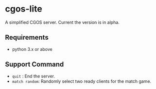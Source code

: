 # cgos-lite

A simplified CGOS server. Current the version is in alpha.

## Requirements

* python 3.x or above

## Support Command

* ```quit``` : End the server.
* ```match random```: Randomly select two ready clients for the match game.
